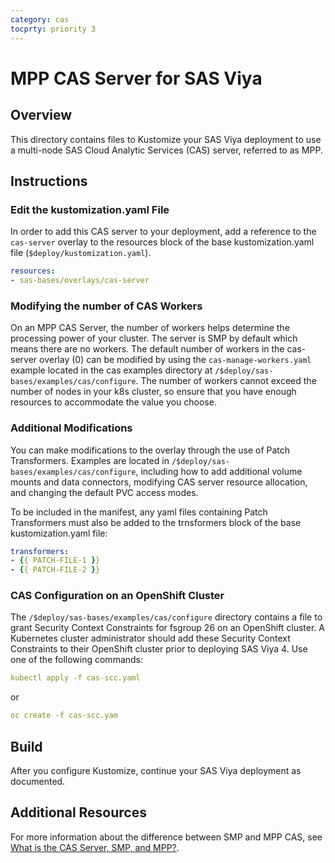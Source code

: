 ```yaml
---
category: cas
tocprty: priority 3
---
```



# MPP CAS Server for SAS Viya

## Overview

This directory contains files to Kustomize your SAS Viya deployment to use a multi-node
SAS Cloud Analytic Services (CAS) server, referred to as MPP.

## Instructions

### Edit the kustomization.yaml File

In order to add this CAS server to your deployment, add a reference to the `cas-server` overlay
to the resources block of the base kustomization.yaml file (`$deploy/kustomization.yaml`).

```yaml
resources:
- sas-bases/overlays/cas-server
```

### Modifying the number of CAS Workers

On an MPP CAS Server, the number of workers helps determine the processing power
of your cluster. The server is SMP by default which means there are no workers.
The default number of workers in the cas-server overlay (0) can be modified by
using  the `cas-manage-workers.yaml` example located in the cas examples directory
at `/$deploy/sas-bases/examples/cas/configure`. The number of workers cannot exceed
the number of nodes in your k8s cluster, so ensure that you have enough resources
to accommodate the value you choose.

### Additional Modifications

You can make modifications to the overlay through the use of
Patch Transformers. Examples are located in `/$deploy/sas-bases/examples/cas/configure`,
including how to add additional volume mounts and data connectors, modifying CAS
server resource allocation, and changing the default PVC access modes.

To be included in the manifest, any yaml files containing Patch Transformers must
also be added to the trnsformers block of the base kustomization.yaml file:

```yaml
transformers:
- {{ PATCH-FILE-1 }}
- {{ PATCH-FILE-2 }}
```

### CAS Configuration on an OpenShift Cluster

The `/$deploy/sas-bases/examples/cas/configure` directory contains a file to
grant Security Context Constraints for fsgroup 26 on an OpenShift cluster. A
Kubernetes cluster administrator should add these Security Context Constraints
to their OpenShift cluster prior to deploying SAS Viya 4. Use one of the
following commands:

```yaml
kubectl apply -f cas-scc.yaml
```

or

```yaml
oc create -f cas-scc.yam
```

## Build
After you configure Kustomize, continue your SAS Viya deployment as documented.

## Additional Resources

For more information about the difference between SMP and MPP CAS, see [What is the CAS Server, SMP, and MPP?](http://documentation.sas.com/?softwareId=mysas&softwareVersion=prod&docsetId=itopscon&docsetTarget=n0tx1x9gu37i7qn1nuv8inwzrfet.htm&locale=en#n0dj3c2j49krjhn1jho4z6daw5n1).